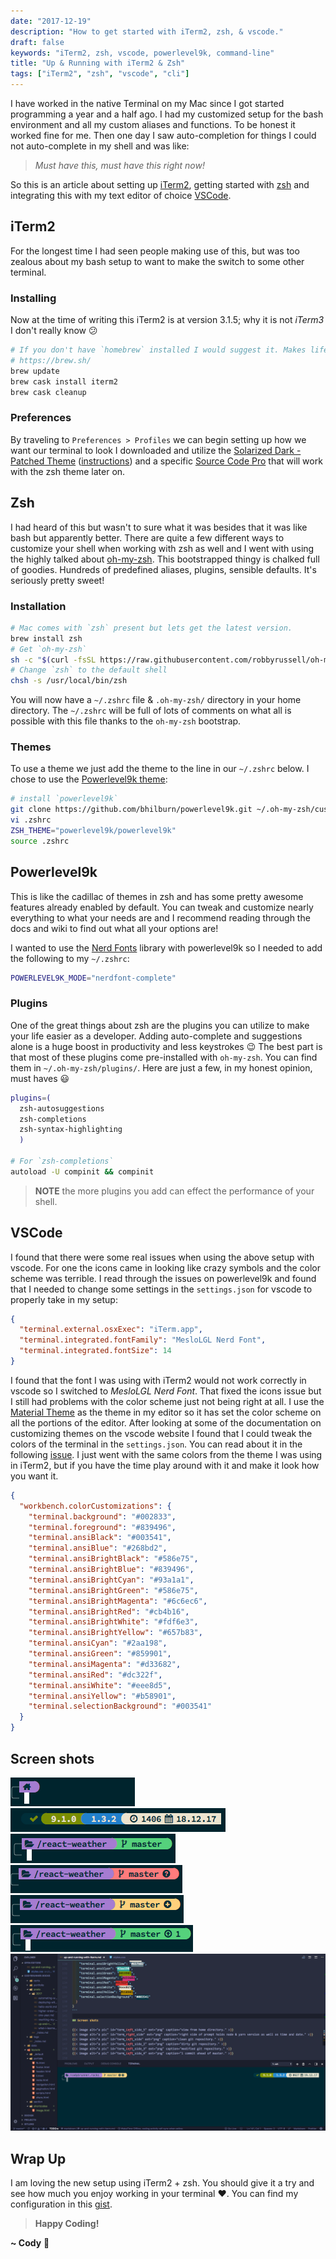 ```yaml
---
date: "2017-12-19"
description: "How to get started with iTerm2, zsh, & vscode."
draft: false
keywords: "iTerm2, zsh, vscode, powerlevel9k, command-line"
title: "Up & Running with iTerm2 & Zsh"
tags: ["iTerm2", "zsh", "vscode", "cli"]
---
```


I have worked in the native Terminal on my Mac since I got started programming a year and a half ago. I had my customized setup for the bash environment and all my custom aliases and functions. To be honest it worked fine for me. Then one day I saw auto-completion for things I could not auto-complete in my shell and was like:

> _Must have this, must have this right now!_

So this is an article about setting up [iTerm2](https://www.iterm2.com/), getting started with [zsh](http://www.zsh.org/) and integrating this with my text editor of choice [VSCode](https://code.visualstudio.com/).

## iTerm2

For the longest time I had seen people making use of this, but was too zealous about my bash setup to want to make the switch to some other terminal.

### Installing

Now at the time of writing this iTerm2 is at version 3.1.5; why it is not _iTerm3_ I don't really know :confused:

```zsh
# If you don't have `homebrew` installed I would suggest it. Makes life so much easier!
# https://brew.sh/
brew update
brew cask install iterm2
brew cask cleanup
```

### Preferences

By traveling to `Preferences > Profiles` we can begin setting up how we want our terminal to look I downloaded and utilize the [Solarized Dark - Patched Theme](https://raw.githubusercontent.com/mbadolato/iTerm2-Color-Schemes/master/schemes/Solarized%20Dark%20-%20Patched.itermcolors) ([instructions](http://iterm2colorschemes.com/)) and a specific [Source Code Pro](https://github.com/powerline/fonts) that will work with the zsh theme later on.

## Zsh

I had heard of this but wasn't to sure what it was besides that it was like bash but apparently better. There are quite a few different ways to customize your shell when working with zsh as well and I went with using the highly talked about [oh-my-zsh](https://github.com/robbyrussell/oh-my-zsh). This bootstrapped thingy is chalked full of goodies. Hundreds of predefined aliases, plugins, sensible defaults. It's seriously pretty sweet!

### Installation

```zsh
# Mac comes with `zsh` present but lets get the latest version.
brew install zsh
# Get `oh-my-zsh`
sh -c "$(curl -fsSL https://raw.githubusercontent.com/robbyrussell/oh-my-zsh/master/tools/install.sh)"
# Change `zsh` to the default shell
chsh -s /usr/local/bin/zsh
```

You will now have a `~/.zshrc` file & `.oh-my-zsh/` directory in your home directory. The `~/.zshrc` will be full of lots of comments on what all is possible with this file thanks to the `oh-my-zsh` bootstrap.

### Themes

To use a theme we just add the theme to the line in our `~/.zshrc` below. I chose to use the [Powerlevel9k theme](https://github.com/bhilburn/powerlevel9k):

```zsh
# install `powerlevel9k`
git clone https://github.com/bhilburn/powerlevel9k.git ~/.oh-my-zsh/custom/themes/powerlevel9k
vi .zshrc
ZSH_THEME="powerlevel9k/powerlevel9k"
source .zshrc
```

## Powerlevel9k

This is like the cadillac of themes in zsh and has some pretty awesome features already enabled by default. You can tweak and customize nearly everything to what your needs are and I recommend reading through the docs and wiki to find out what all your options are!

I wanted to use the [Nerd Fonts](https://github.com/ryanoasis/nerd-fonts) library with powerlevel9k so I needed to add the following to my `~/.zshrc`:

```zsh
POWERLEVEL9K_MODE="nerdfont-complete"
```

### Plugins

One of the great things about zsh are the plugins you can utilize to make your life easier as a developer. Adding auto-complete and suggestions alone is a huge boost in productivity and less keystrokes :wink: The best part is that most of these plugins come pre-installed with `oh-my-zsh`. You can find them in `~/.oh-my-zsh/plugins/`. Here are just a few, in my honest opinion, must haves :smiley:

```sh
plugins=(
  zsh-autosuggestions
  zsh-completions
  zsh-syntax-highlighting
  )

# For `zsh-completions`
autoload -U compinit && compinit
```

> **NOTE** the more plugins you add can effect the performance of your shell.

## VSCode

I found that there were some real issues when using the above setup with vscode. For one the icons came in looking like crazy symbols and the color scheme was terrible. I read through the issues on powerlevel9k and found that I needed to change some settings in the `settings.json` for vscode to properly take in my setup:

```json
{
  "terminal.external.osxExec": "iTerm.app",
  "terminal.integrated.fontFamily": "MesloLGL Nerd Font",
  "terminal.integrated.fontSize": 14
}
```

I found that the font I was using with iTerm2 would not work correctly in vscode so I switched to _MesloLGL Nerd Font_. That fixed the icons issue but I still had problems with the color scheme just not being right at all. I use the [Material Theme](https://marketplace.visualstudio.com/items?itemName=Equinusocio.vsc-material-theme) as the theme in my editor so it has set the color scheme on all the portions of the editor. After looking at some of the documentation on customizing themes on the vscode website I found that I could tweak the colors of the terminal in the `settings.json`. You can read about it in the following [issue](https://github.com/bhilburn/powerlevel9k/issues/672). I just went with the same colors from the theme I was using in iTerm2, but if you have the time play around with it and make it look how you want it.

```json
{
  "workbench.colorCustomizations": {
    "terminal.background": "#002833",
    "terminal.foreground": "#839496",
    "terminal.ansiBlack": "#003541",
    "terminal.ansiBlue": "#268bd2",
    "terminal.ansiBrightBlack": "#586e75",
    "terminal.ansiBrightBlue": "#839496",
    "terminal.ansiBrightCyan": "#93a1a1",
    "terminal.ansiBrightGreen": "#586e75",
    "terminal.ansiBrightMagenta": "#6c6ec6",
    "terminal.ansiBrightRed": "#cb4b16",
    "terminal.ansiBrightWhite": "#fdf6e3",
    "terminal.ansiBrightYellow": "#657b83",
    "terminal.ansiCyan": "#2aa198",
    "terminal.ansiGreen": "#859901",
    "terminal.ansiMagenta": "#d33682",
    "terminal.ansiRed": "#dc322f",
    "terminal.ansiWhite": "#eee8d5",
    "terminal.ansiYellow": "#b58901",
    "terminal.selectionBackground": "#003541"
  }
}
```

## Screen shots

![home icon](./term_left_side_5.png)
![info](./term_right_side.png)
![clean](./term_left_side.png)
![dirty](./term_left_side_2.png)
![staged](./term_left_side_3.png)
![clean & ahead](./term_left_side_4.png)
![in vscode](./in_vscode.png)

## Wrap Up

I am loving the new setup using iTerm2 + zsh. You should give it a try and see how much you enjoy working in your terminal :heart:. You can find my configuration in this [gist](https://gist.github.com/rockchalkwushock/eb0dcb5ecf2c8621d12db7ce0c15fcaa).

<!-- End of Post -->

> **Happy Coding!**

**~ Cody** :rocket:
